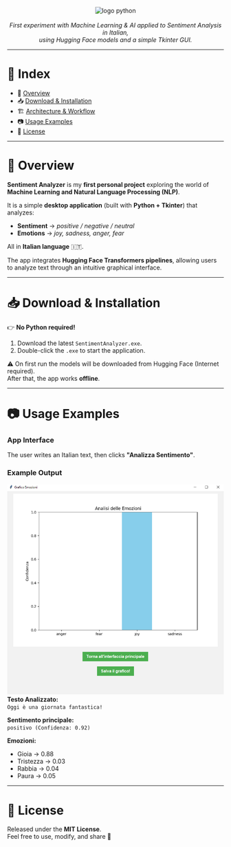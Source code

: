 <p align="center">
  <img src="https://skillicons.dev/icons?i=python" alt="logo python" width="15%">
  <br><br>
  <i>First experiment with Machine Learning & AI applied to Sentiment Analysis in Italian,<br>
  using Hugging Face models and a simple Tkinter GUI.</i>
</p>

---

# 📖 Index
- 📌 [Overview](#-overview)  
- 📥 [Download & Installation](#-download--installation)  
- 🏗️ [Architecture & Workflow](#%EF%B8%8F-architecture--workflow)  
- 📷 [Usage Examples](#-usage-examples)  
- 📄 [License](#-license)  

---

# 📌 Overview

**Sentiment Analyzer** is my **first personal project** exploring the world of **Machine Learning and Natural Language Processing (NLP)**.  

It is a simple **desktop application** (built with **Python + Tkinter**) that analyzes:  
- **Sentiment** → *positive / negative / neutral*  
- **Emotions** → *joy, sadness, anger, fear*  

All in **Italian language** 🇮🇹.  

The app integrates **Hugging Face Transformers pipelines**, allowing users to analyze text through an intuitive graphical interface.  

---

# 📥 Download & Installation

👉 **No Python required!**  

1. Download the latest `SentimentAnalyzer.exe`.
2. Double-click the `.exe` to start the application.  

⚠️ On first run the models will be downloaded from Hugging Face (Internet required).  
After that, the app works **offline**.  

---
# 📷 Usage Examples

### App Interface  
The user writes an Italian text, then clicks **"Analizza Sentimento"**.  

### Example Output  
![App Screenshot](graph.png)
<br>
**Testo Analizzato:**  
`Oggi è una giornata fantastica!`  

**Sentimento principale:**  
`positivo (Confidenza: 0.92)`  

**Emozioni:**  
- Gioia → 0.88  
- Tristezza → 0.03  
- Rabbia → 0.04  
- Paura → 0.05  

---

# 📄 License

Released under the **MIT License**.  
Feel free to use, modify, and share 🚀
